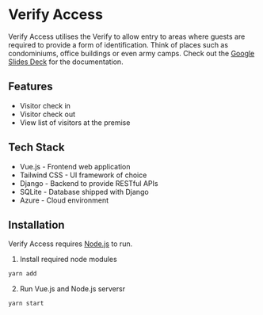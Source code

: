 # Verify Access

Verify Access utilises the Verify to allow entry to areas where guests are required to provide a form of identification. Think of places such as condominiums, office buildings or even army camps.
Check out the [Google Slides Deck](https://docs.google.com/presentation/d/1XC10NBkJ0npFDTumiXbFib3l9nPaw5tsyan6esTG2Zs/edit?usp=sharing) for the documentation.

## Features

- Visitor check in
- Visitor check out
- View list of visitors at the premise

## Tech Stack
- Vue.js - Frontend web application
- Tailwind CSS - UI framework of choice
- Django - Backend to provide RESTful APIs
- SQLite - Database shipped with Django
- Azure - Cloud environment

## Installation
Verify Access requires [Node.js](https://nodejs.org/en/) to run.

1. Install required node modules
```sh
yarn add
```

2. Run Vue.js and Node.js serversr
```
yarn start
```
